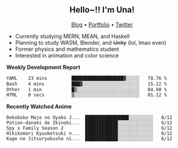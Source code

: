 <h2 align="center">
  Hello~!! I'm Una!
</h2>

<p align="center">
  <a href="https://anarchy.website/">Blog</a> &bull;
  <a href="https://una-ada.github.io/">Portfolio</a> &bull;
  <a href="https://twitter.com/xn__z7x">Twitter</a>
</p>

- Currently studying MERN, MEAN, and Haskell
- Planning to study WASM, Blender, and ~~Unity~~ (lol, lmao even)
- Former physics and mathematics student
- Interested in animation and color science

**Weekly Development Report**

<!--START_SECTION:waka-->

```txt
YAML    23 mins         ███████████████████▓░░░░░   78.76 %
Bash    4 mins          ███▓░░░░░░░░░░░░░░░░░░░░░   15.22 %
Other   1 min           █▒░░░░░░░░░░░░░░░░░░░░░░░   04.90 %
HTML    0 secs          ▒░░░░░░░░░░░░░░░░░░░░░░░░   01.12 %
```

<!--END_SECTION:waka-->

**Recently Watched Anime**

<!-- RECENT-ANIME:START -->

    Dekoboko Majo no Oyako J...  ████████████████░░░░░░░░░   8/12
    Potion-danomi de Ikinobi...  ████████████░░░░░░░░░░░░░   6/12
    Spy x Family Season 2        ████████████░░░░░░░░░░░░░   6/12
    Hikikomari Kyuuketsuki n...  ████████████░░░░░░░░░░░░░   6/12
    Kage no Jitsuryokusha ni...  ████████████░░░░░░░░░░░░░   6/12
<!-- RECENT-ANIME:END -->
